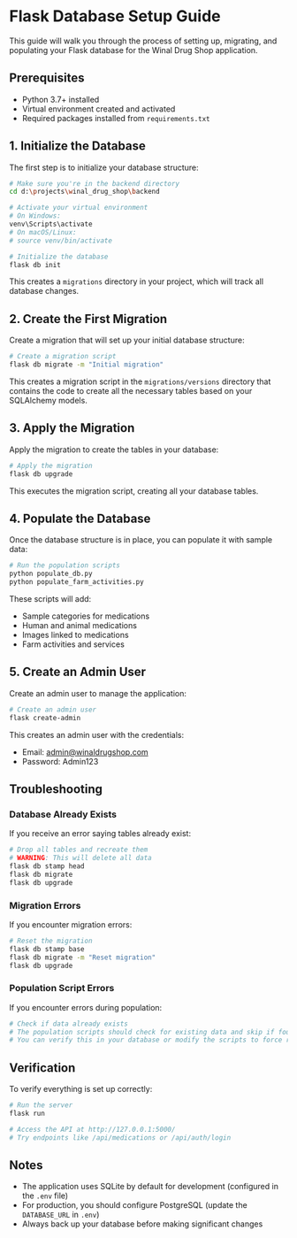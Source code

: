 # Flask Database Setup Guide

This guide will walk you through the process of setting up, migrating, and populating your Flask database for the Winal Drug Shop application.

## Prerequisites

- Python 3.7+ installed
- Virtual environment created and activated
- Required packages installed from `requirements.txt`

## 1. Initialize the Database

The first step is to initialize your database structure:

```bash
# Make sure you're in the backend directory
cd d:\projects\winal_drug_shop\backend

# Activate your virtual environment
# On Windows:
venv\Scripts\activate
# On macOS/Linux:
# source venv/bin/activate

# Initialize the database
flask db init
```

This creates a `migrations` directory in your project, which will track all database changes.

## 2. Create the First Migration

Create a migration that will set up your initial database structure:

```bash
# Create a migration script
flask db migrate -m "Initial migration"
```

This creates a migration script in the `migrations/versions` directory that contains the code to create all the necessary tables based on your SQLAlchemy models.

## 3. Apply the Migration

Apply the migration to create the tables in your database:

```bash
# Apply the migration
flask db upgrade
```

This executes the migration script, creating all your database tables.

## 4. Populate the Database

Once the database structure is in place, you can populate it with sample data:

```bash
# Run the population scripts
python populate_db.py
python populate_farm_activities.py
```

These scripts will add:
- Sample categories for medications
- Human and animal medications
- Images linked to medications
- Farm activities and services

## 5. Create an Admin User

Create an admin user to manage the application:

```bash
# Create an admin user
flask create-admin
```

This creates an admin user with the credentials:
- Email: admin@winaldrugshop.com
- Password: Admin123

## Troubleshooting

### Database Already Exists

If you receive an error saying tables already exist:

```bash
# Drop all tables and recreate them
# WARNING: This will delete all data
flask db stamp head
flask db migrate
flask db upgrade
```

### Migration Errors

If you encounter migration errors:

```bash
# Reset the migration
flask db stamp base
flask db migrate -m "Reset migration"
flask db upgrade
```

### Population Script Errors

If you encounter errors during population:

```bash
# Check if data already exists
# The population scripts should check for existing data and skip if found
# You can verify this in your database or modify the scripts to force repopulation
```

## Verification

To verify everything is set up correctly:

```bash
# Run the server
flask run

# Access the API at http://127.0.0.1:5000/
# Try endpoints like /api/medications or /api/auth/login
```

## Notes

- The application uses SQLite by default for development (configured in the `.env` file)
- For production, you should configure PostgreSQL (update the `DATABASE_URL` in `.env`)
- Always back up your database before making significant changes

